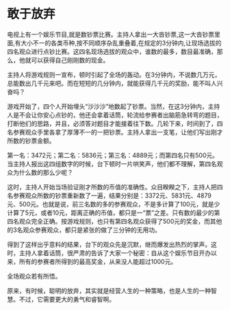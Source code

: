 # 敢于放弃

电视上有一个娱乐节目,就是数钞票比赛。主持人拿出一大沓钞票,这一大沓钞票里面,有大小不一的各类币种,按不同顺序杂乱重叠着,在规定的3分钟内,让现场选拔的四名观众进行点钞比赛。这四名现场选拔的观众中，谁数的最多，数目最准确，那么，他就可以获得自己刚刚数的现金。 

主持人将游戏规则一宣布，顿时引起了全场的轰动。在3分钟内，不说数几万元，总能数出几千元来吧。而在短短的几分钟内，就能获得几千元的奖励，能不叫人兴奋吗？ 

游戏开始了，四个人开始埋头“沙沙沙”地数起了钞票。当然，在这3分钟内，主持人是不会让你安心点钞的，他还会拿着话筒，轮流给参赛者出脑筋急转弯的题目，打断他们的思路，并且，必须答对题目才能接着往下数。几轮下来，时间到了，四名参赛观众手里各拿了厚薄不一的一把钞票。主持人拿出一支笔，让他们写出刚才所数的钞票金额。 

第一名：3472元；第二名：5836元；第三名：4889元；而第四名只有500元。当主持人报出这四组数字的时候，台下顿时一片哄笑声，他们都不理解，第四名观众为什么数的那么少呢？ 

这时，主持人开始当场验证刚才所数的币值的准确性。众目睽睽之下，主持人把四名参赛观众所数的钞票重新数了一遍，结果分别是：3372元、5831元、4879元、500元。也就是说，前三名数的多的参赛观众，不是多计算了100元，就是少计算了5元，或者10元，距离正确的币值，都只是一“票”之差。只有数的最少的第四名观众完全正确。按游戏规则，也只有第四名观众获得了500元的奖金，而其他的3名观众参赛观众，都只是紧张的做了三分钟的无用功。 

得到了这样出乎意料的结果，台下的观众先是沉默，继而爆发出热烈的掌声。这时，主持人拿着话筒，很严肃的告诉了大家一个秘密：自从这个娱乐节目开办以来，所有的参赛者所得到的最高奖金，从来没人能超过1000元。 

全场观众若有所悟。 

原来，有时候，聪明的放弃，其实就是经营人生的一种策略，也是人生的一种智慧。不过，它需要更大的勇气和睿智啊。
 